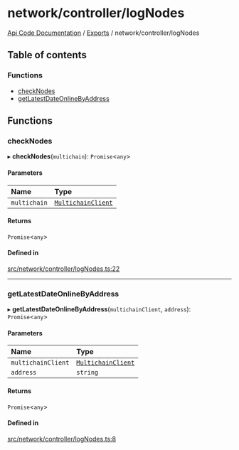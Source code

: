 # network/controller/logNodes
 
[Api Code Documentation](../README.md) / [Exports](../modules.md) / network/controller/logNodes

## Table of contents

### Functions

- [checkNodes](network_controller_logNodes.md#checknodes)
- [getLatestDateOnlineByAddress](network_controller_logNodes.md#getlatestdateonlinebyaddress)

## Functions

### checkNodes

▸ **checkNodes**(`multichain`): `Promise`<`any`\>

#### Parameters

| Name | Type |
| :------ | :------ |
| `multichain` | [`MultichainClient`](../interfaces/service_Client_h.MultichainClient.md) |

#### Returns

`Promise`<`any`\>

#### Defined in

[src/network/controller/logNodes.ts:22](https://github.com/openkfw/TruBudget/blob/b9aaff0/api/src/network/controller/logNodes.ts#L22)

___

### getLatestDateOnlineByAddress

▸ **getLatestDateOnlineByAddress**(`multichainClient`, `address`): `Promise`<`any`\>

#### Parameters

| Name | Type |
| :------ | :------ |
| `multichainClient` | [`MultichainClient`](../interfaces/service_Client_h.MultichainClient.md) |
| `address` | `string` |

#### Returns

`Promise`<`any`\>

#### Defined in

[src/network/controller/logNodes.ts:8](https://github.com/openkfw/TruBudget/blob/b9aaff0/api/src/network/controller/logNodes.ts#L8)
